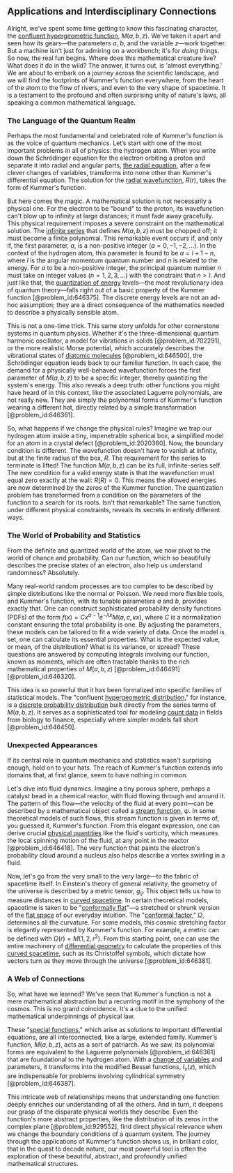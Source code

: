 ## Applications and Interdisciplinary Connections

Alright, we've spent some time getting to know this fascinating character, the [confluent hypergeometric function](@article_id:187579), $M(a,b,z)$. We’ve taken it apart and seen how its gears—the parameters $a$, $b$, and the variable $z$—work together. But a machine isn't just for admiring on a workbench; it's for *doing* things. So now, the real fun begins. Where does this mathematical creature live? What does it do in the wild? The answer, it turns out, is 'almost everything.' We are about to embark on a journey across the scientific landscape, and we will find the footprints of Kummer's function everywhere, from the heart of the atom to the flow of rivers, and even to the very shape of spacetime. It is a testament to the profound and often surprising unity of nature's laws, all speaking a common mathematical language.

### The Language of the Quantum Realm

Perhaps the most fundamental and celebrated role of Kummer's function is as the voice of quantum mechanics. Let’s start with one of the most important problems in all of physics: the hydrogen atom. When you write down the Schrödinger equation for the electron orbiting a proton and separate it into radial and angular parts, [the radial equation](@article_id:191193), after a few clever changes of variables, transforms into none other than Kummer's differential equation. The solution for the [radial wavefunction](@article_id:150553), $R(r)$, takes the form of Kummer's function.

But here comes the magic. A mathematical solution is not necessarily a physical one. For the electron to be "bound" to the proton, its wavefunction can't blow up to infinity at large distances; it must fade away gracefully. This physical requirement imposes a severe constraint on the mathematical solution. The [infinite series](@article_id:142872) that defines $M(a, b, z)$ must be chopped off; it must become a finite polynomial. This remarkable event occurs if, and only if, the first parameter, $a$, is a non-positive integer ($a = 0, -1, -2, \dots$). In the context of the hydrogen atom, this parameter is found to be $a = l+1-n$, where $l$ is the angular momentum quantum number and $n$ is related to the energy. For $a$ to be a non-positive integer, the principal quantum number $n$ must take on integer values ($n=1, 2, 3, \ldots$) with the constraint that $n > l$. And just like that, the [quantization of energy](@article_id:137331) levels—the most revolutionary idea of quantum theory—falls right out of a basic property of the Kummer function [@problem_id:646375]. The discrete energy levels are not an ad-hoc assumption; they are a direct consequence of the mathematics needed to describe a physically sensible atom.

This is not a one-time trick. This same story unfolds for other cornerstone systems in quantum physics. Whether it's the three-dimensional quantum harmonic oscillator, a model for vibrations in solids [@problem_id:702291], or the more realistic Morse potential, which accurately describes the vibrational states of [diatomic molecules](@article_id:148161) [@problem_id:646500], the Schrödinger equation leads back to our familiar function. In each case, the demand for a physically well-behaved wavefunction forces the first parameter of $M(a,b,z)$ to be a specific integer, thereby quantizing the system's energy. This also reveals a deep truth: other functions you might have heard of in this context, like the associated Laguerre polynomials, are not really new. They are simply the polynomial forms of Kummer's function wearing a different hat, directly related by a simple transformation [@problem_id:646361].

So, what happens if we change the physical rules? Imagine we trap our hydrogen atom inside a tiny, impenetrable spherical box, a simplified model for an atom in a crystal defect [@problem_id:2020360]. Now, the boundary condition is different. The wavefunction doesn't have to vanish at infinity, but at the finite radius of the box, $R$. The requirement for the series to terminate is lifted! The function $M(a, b, z)$ can be its full, infinite-series self. The new condition for a valid energy state is that the wavefunction must equal zero exactly at the wall: $R(R) = 0$. This means the allowed energies are now determined by the *zeros* of the Kummer function. The quantization problem has transformed from a condition on the parameters of the function to a search for its roots. Isn't that remarkable? The same function, under different physical constraints, reveals its secrets in entirely different ways.

### The World of Probability and Statistics

From the definite and quantized world of the atom, we now pivot to the world of chance and probability. Can our function, which so beautifully describes the precise states of an electron, also help us understand randomness? Absolutely.

Many real-world random processes are too complex to be described by simple distributions like the normal or Poisson. We need more flexible tools, and Kummer's function, with its tunable parameters $a$ and $b$, provides exactly that. One can construct sophisticated probability density functions (PDFs) of the form $f(x) = C x^{\alpha-1} e^{-\lambda x} M(a, c, \kappa x)$, where $C$ is a normalization constant ensuring the total probability is one. By adjusting the parameters, these models can be tailored to fit a wide variety of data. Once the model is set, one can calculate its essential properties. What is the expected value, or mean, of the distribution? What is its variance, or spread? These questions are answered by computing integrals involving our function, known as moments, which are often tractable thanks to the rich mathematical properties of $M(a,b,z)$ [@problem_id:646491] [@problem_id:646320].

This idea is so powerful that it has been formalized into specific families of statistical models. The "confluent [hypergeometric distribution](@article_id:193251)," for instance, is a [discrete probability distribution](@article_id:267813) built directly from the series terms of $M(a,b,z)$. It serves as a sophisticated tool for modeling [count data](@article_id:270395) in fields from biology to finance, especially where simpler models fall short [@problem_id:646450].

### Unexpected Appearances

If its central role in quantum mechanics and statistics wasn't surprising enough, hold on to your hats. The reach of Kummer's function extends into domains that, at first glance, seem to have nothing in common.

Let's dive into fluid dynamics. Imagine a tiny porous sphere, perhaps a catalyst bead in a chemical reactor, with fluid flowing through and around it. The pattern of this flow—the velocity of the fluid at every point—can be described by a mathematical object called a [stream function](@article_id:266011), $\psi$. In some theoretical models of such flows, this stream function is given in terms of, you guessed it, Kummer's function. From this elegant expression, one can derive crucial [physical quantities](@article_id:176901) like the fluid's vorticity, which measures the local spinning motion of the fluid, at any point in the reactor [@problem_id:646418]. The very function that paints the electron's probability cloud around a nucleus also helps describe a vortex swirling in a fluid.

Now, let's go from the very small to the very large—to the fabric of spacetime itself. In Einstein's theory of general relativity, the geometry of the universe is described by a metric tensor, $g_{ij}$. This object tells us how to measure distances in [curved spacetime](@article_id:184444). In certain theoretical models, spacetime is taken to be "[conformally flat](@article_id:260408)"—a stretched or shrunk version of the [flat space](@article_id:204124) of our everyday intuition. The "[conformal factor](@article_id:267188)," $\Omega$, determines all the curvature. For some models, this cosmic stretching factor is elegantly represented by Kummer's function. For example, a metric can be defined with $\Omega(r) = M(1, 2, r^2)$. From this starting point, one can use the entire machinery of [differential geometry](@article_id:145324) to calculate the properties of this [curved spacetime](@article_id:184444), such as its Christoffel symbols, which dictate how vectors turn as they move through the universe [@problem_id:646381].

### A Web of Connections

So, what have we learned? We've seen that Kummer's function is not a mere mathematical abstraction but a recurring motif in the symphony of the cosmos. This is no grand coincidence. It's a clue to the unified mathematical underpinnings of physical law.

These "[special functions](@article_id:142740)," which arise as solutions to important differential equations, are all interconnected, like a large, extended family. Kummer's function, $M(a,b,z)$, acts as a sort of patriarch. As we saw, its polynomial forms are equivalent to the Laguerre polynomials [@problem_id:646361] that are foundational to the hydrogen atom. With a [change of variables](@article_id:140892) and parameters, it transforms into the modified Bessel functions, $I_{\nu}(z)$, which are indispensable for problems involving cylindrical symmetry [@problem_id:646387].

This intricate web of relationships means that understanding one function deeply enriches our understanding of all the others. And in turn, it deepens our grasp of the disparate physical worlds they describe. Even the function's more abstract properties, like the distribution of its zeros in the complex plane [@problem_id:929552], find direct physical relevance when we change the boundary conditions of a quantum system. The journey through the applications of Kummer's function shows us, in brilliant color, that in the quest to decode nature, our most powerful tool is often the exploration of these beautiful, abstract, and profoundly unified mathematical structures.
